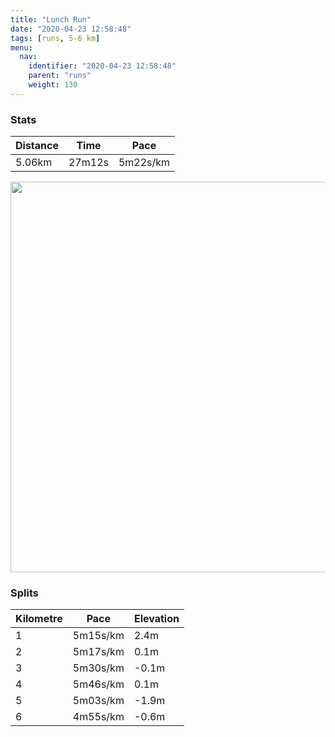 ```yaml
---
title: "Lunch Run"
date: "2020-04-23 12:58:48"
tags: [runs, 5-6 km]
menu:
  nav:
    identifier: "2020-04-23 12:58:48"
    parent: "runs"
    weight: 130
---
```


### Stats

| Distance | Time | Pace |
|----------|------|------|
|5.06km|27m12s|5m22s/km|

<img src='https://maps.googleapis.com/maps/api/staticmap?maptype=terrain&path=enc:kjjeI`dyL?GKIk@BQZI]J]Hq@Lg@N]Ha@FK`@g@VQLM|BeDLUGg@w@aBROv@bAH\n@|@Ab@HZX^HBTSHUv@cAFO@eACk@Gc@KWeAwA_@U[K[NQV]dB?XJZ\l@PNd@VLRFj@ATJ`@PJTw@r@gAS}BSy@O_@QQO_@OAUMMCOB[TKRM`@Ed@Ih@?LHdADJR^\z@DPb@j@\J\i@Tg@Zg@Di@IkAQ}@Wo@QMM_@GGQGYCQ?MBOJQ\WlAAPBRL\r@nAVVN`@T~@BDFBf@i@f@w@Bg@C}AOm@Ys@c@m@a@Q[KUFSNKRYxA?b@BNb@dAb@j@Pn@Rf@XXHE\e@h@aAD[?i@ASY_BQg@IQY[MKg@UU?SHIHM\[rAARLv@fAnB^`ARXHATW`@q@Pa@D_@E{AWgAm@gAKMk@YY?UJMP_@lBAXRd@rA~B`@pABBH?p@iARWBIBo@A{@SgASo@u@{@c@UKCQFKDOTOd@SbAA^Lb@bAhBl@dBHDF?FGf@_AT[DKBOAeACYSiAK[k@{@k@WICO@ODSPOb@Ox@AZBZnApCHj@DLXb@FDBAb@u@HQ\g@Di@?m@Cc@Kk@]aAIQWY_@[QKO@[RMPg@lB?XDZz@dBPX\|@R^J@BCjAoBD[@g@MyAEQ_@gAU[YK]Q[AIDQPKTMt@Qd@AZXz@`@v@`AbCHHB?FI^aA\g@LWFw@SaBKYSa@IIq@m@UMMAMFMFQTe@zAGJI@KFEP@J^p@`@z@DXCLc@fA}A`CG\@l@GNw@jAg@f@A`@&key=AIzaSyBPVQ_iynBzLujdhfLzy8Z-5zczbktE55k&size=800x800&scale=2&markers=color:yellow|label:S|53.46998,-2.26385&markers=color:green|label:F|53.47017000000001,-2.263769999999999' width='625' />

### Splits

| Kilometre | Pace | Elevation |
|------|------|-----------|
|1|5m15s/km|2.4m|
|2|5m17s/km|0.1m|
|3|5m30s/km|-0.1m|
|4|5m46s/km|0.1m|
|5|5m03s/km|-1.9m|
|6|4m55s/km|-0.6m|
